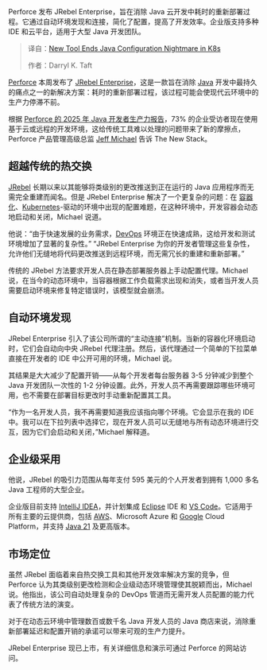 
<!--
title: 新工具终结K8s中Java配置噩梦
cover: https://cdn.thenewstack.io/media/2025/08/16087190-sumaid-pal-singh-bakshi-cbrjixbfiga-unsplash-1.jpg
summary: Perforce 发布 JRebel Enterprise，旨在消除 Java 云开发中耗时的重新部署过程。它通过自动环境发现和连接，简化了配置，提高了开发效率。企业版支持多种 IDE 和云平台，适用于大型 Java 开发团队。
-->

Perforce 发布 JRebel Enterprise，旨在消除 Java 云开发中耗时的重新部署过程。它通过自动环境发现和连接，简化了配置，提高了开发效率。企业版支持多种 IDE 和云平台，适用于大型 Java 开发团队。

> 译自：[New Tool Ends Java Configuration Nightmare in K8s](https://thenewstack.io/new-tool-ends-java-configuration-nightmare-in-k8s/)
> 
> 作者：Darryl K. Taft

[Perforce](https://www.perforce.com/) 本周发布了 [JRebel Enterprise](https://www.jrebel.com/products/jrebel-enterprise)，这是一款旨在消除 [Java](https://thenewstack.io/java-at-30-the-genius-behind-the-code-that-changed-tech/) 开发中最持久的痛点之一的新解决方案：耗时的重新部署过程，该过程可能会使现代云环境中的生产力停滞不前。

根据 [Perforce 的 2025 年 Java 开发者生产力报告](https://www.jrebel.com/blog/developer-report-highlights)，73% 的企业受访者现在使用基于云或远程的开发环境，这给传统工具难以处理的问题带来了新的摩擦点，Perforce 产品管理高级总监 [Jeff Michael](https://www.linkedin.com/in/jnmichael/) 告诉 The New Stack。

## 超越传统的热交换

[JRebel](https://www.jrebel.com/products/jrebel) 长期以来以其能够将类级别的更改推送到正在运行的 Java 应用程序而无需完全重建而闻名。但是 JRebel Enterprise 解决了一个更复杂的问题：在 [容器化](https://thenewstack.io/introduction-to-containers/)、[Kubernetes](https://thenewstack.io/kubernetes/)-驱动的环境中出现的配置难题，在这种环境中，开发容器会动态地启动和关闭，Michael 说道。

他说：“由于快速发展的业务需求，[DevOps](https://thenewstack.io/introduction-to-devops/) 环境正在快速成熟，这给开发和测试环境增加了显著的复杂性。” “JRebel Enterprise 为你的开发者管理这些复杂性，允许他们无缝地将代码更改推送到远程环境，而无需冗长的重建和重新部署。”

传统的 JRebel 方法要求开发人员在静态部署服务器上手动配置代理。Michael 说，在当今的动态环境中，当容器根据工作负载需求出现和消失，或者当开发人员需要启动环境来修复特定错误时，该模型就会崩溃。

## 自动环境发现

JRebel Enterprise 引入了该公司所谓的“主动连接”机制。当新的容器化环境启动时，它们会自动向中央 JRebel 代理注册。然后，该代理通过一个简单的下拉菜单直接在开发者的 IDE 中公开可用的环境，Michael 说。

其结果是大大减少了配置开销——从每个开发者每台服务器 3-5 分钟减少到整个 Java 开发团队一次性的 1-2 分钟设置。此外，开发人员不再需要跟踪哪些环境可用，也不需要在部署目标更改时手动重新配置其工具。

“作为一名开发人员，我不再需要知道我应该指向哪个环境。它会显示在我的 IDE 中。我可以在下拉列表中选择它，现在开发人员可以无缝地与所有动态环境进行交互，因为它们会启动和关闭，”Michael 解释道。

## 企业级采用

他说，JRebel 的吸引力范围从每年支付 595 美元的个人开发者到拥有 1,000 多名 Java 工程师的大型企业。

企业版目前支持 [IntelliJ IDEA](https://www.jetbrains.com/idea/)，并计划集成 [Eclipse](https://thenewstack.io/eclipse-theia-the-deepseek-of-ai-tooling/) IDE 和 [VS Code](https://thenewstack.io/microsoft-makes-github-copilot-free-in-vs-code/)。它适用于所有主要的云提供商，包括 [AWS](https://aws.amazon.com/?utm_content=inline+mention)、Microsoft Azure 和 [Google](https://cloud.google.com/?utm_content=inline+mention) Cloud Platform，并支持 [Java 21](https://thenewstack.io/microsoft-releases-its-own-distro-of-java-21/) 及更高版本。

## 市场定位

虽然 JRebel 面临着来自热交换工具和其他开发效率解决方案的竞争，但 Perforce 认为其类级别更改检测和企业级动态环境管理使其脱颖而出，Michael 说。他指出，该公司自动处理复杂的 DevOps 管道而无需开发人员配置的能力代表了传统方法的演变。

对于在动态云环境中管理数百或数千名 Java 开发人员的 Java 商店来说，消除重新部署延迟和配置开销的承诺可以带来可观的生产力提升。

JRebel Enterprise 现已上市，有关详细信息和演示可通过 Perforce 的网站访问。